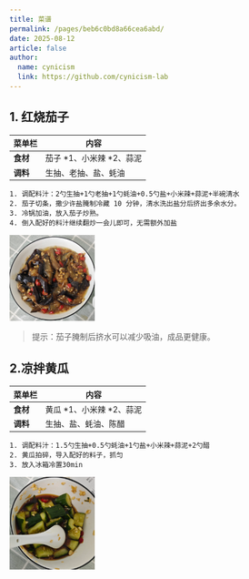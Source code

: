 ```yaml
---
title: 菜谱
permalink: /pages/beb6c0bd8a66cea6abd/
date: 2025-08-12
article: false
author:
  name: cynicism
  link: https://github.com/cynicism-lab
---
```

## 1. 红烧茄子

| **菜单栏** | **内容**                                                                 |
|------------|--------------------------------------------------------------------------|
| **食材**   | 茄子 *1、小米辣 *2、蒜泥                                                |
| **调料**   | 生抽、老抽、盐、蚝油                          |

    1. 调配料汁：2勺生抽+1勺老抽+1勺蚝油+0.5勺盐+小米辣+蒜泥+半碗清水
    2. 茄子切条，撒少许盐腌制冷藏 10 分钟，清水洗出盐分后挤出多余水分。      
    3. 冷锅加油，放入茄子炒熟。                                             
    4. 倒入配好的料汁继续翻炒一会儿即可，无需额外加盐                                 

<img src="https://github.com/Cynicism-lab/picx-images-hosting/raw/master/WechatIMG42.8z6ugvbr34.jpg" alt="红烧茄子" width="150" />

> 提示：茄子腌制后挤水可以减少吸油，成品更健康。

## 2.凉拌黄瓜
| **菜单栏** | **内容**                                                                 |
|------------|--------------------------------------------------------------------------|
| **食材**   | 黄瓜 *1、小米辣 *2、蒜泥                                                |
| **调料**   | 生抽、盐、蚝油、陈醋                          |

    1. 调配料汁：1.5勺生抽+0.5勺蚝油+1勺盐+小米辣+蒜泥+2勺醋
    2. 黄瓜拍碎，导入配好的料子，抓匀     
    3. 放入冰箱冷置30min                              

<img src="https://github.com/Cynicism-lab/picx-images-hosting/raw/master/凉拌黄瓜.webp" alt="红烧茄子" width="150" />